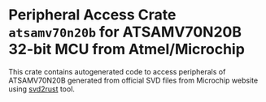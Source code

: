 # Peripheral Access Crate `atsamv70n20b` for ATSAMV70N20B 32-bit MCU from Atmel/Microchip

This crate contains autogenerated code to access peripherals of ATSAMV70N20B generated from official SVD files from Microchip website using [svd2rust](https://github.com/rust-embedded/svd2rust/) tool.